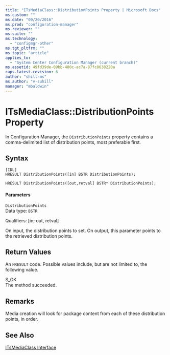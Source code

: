```yaml
---
title: "ITsMediaClass::DistributionPoints Property | Microsoft Docs"
ms.custom: ""
ms.date: "09/20/2016"
ms.prod: "configuration-manager"
ms.reviewer: ""
ms.suite: ""
ms.technology:
  - "configmgr-other"
ms.tgt_pltfrm: ""
ms.topic: "article"
applies_to:
  - "System Center Configuration Manager (current branch)"
ms.assetid: 49fd39de-09bb-480c-ac7a-87fc8638220a
caps.latest.revision: 6
author: "shill-ms"
ms.author: "v-suhill"
manager: "mbaldwin"
---
```

# ITsMediaClass::DistributionPoints Property
In Configuration Manager, the `DistributionPoints` property contains a comma-delimited list of distribution points, most preferable first.  

## Syntax  

```  
[IDL]  
HRESULT DistributionPoints([in] BSTR DistributionPoints);  

HRESULT DistributionPoints([out,retval] BSTR* DistributionPoints);  
```  

#### Parameters  
 `DistributionPoints`  
 Data type: `BSTR`  

 Qualifiers: [in; out, retval]  

 On input, the distribution points to set. On output, this parameter points to the retrieved distribution points.  

## Return Values  
 An `HRESULT` code. Possible values include, but are not limited to, the following value.  

 S_OK  
 The method succeeded.  

## Remarks  
 Media creation will look for package content from each of these distribution points, in order.  

## See Also  
 [ITsMediaClass Interface](../../../develop/reference/misc/itsmediaclass-interface.md)
